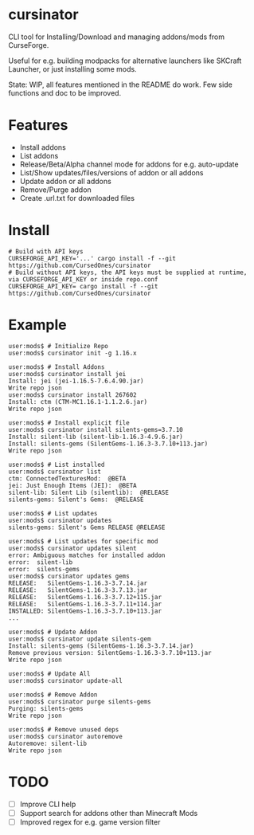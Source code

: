 # cursinator

CLI tool for Installing/Download and managing addons/mods from CurseForge.

Useful for e.g. building modpacks for alternative launchers like SKCraft Launcher, or just installing some mods.

State: WIP, all features mentioned in the README do work. Few side functions and doc to be improved.

# Features

- Install addons  
- List addons  
- Release/Beta/Alpha channel mode for addons for e.g. auto-update  
- List/Show updates/files/versions of addon or all addons  
- Update addon or all addons  
- Remove/Purge addon  
- Create .url.txt for downloaded files  

# Install

```console
# Build with API keys
CURSEFORGE_API_KEY='...' cargo install -f --git https://github.com/CursedOnes/cursinator
# Build without API keys, the API keys must be supplied at runtime, via CURSEFORGE_API_KEY or inside repo.conf
CURSEFORGE_API_KEY= cargo install -f --git https://github.com/CursedOnes/cursinator
```

# Example

```console
user:mods$ # Initialize Repo
user:mods$ cursinator init -g 1.16.x

user:mods$ # Install Addons
user:mods$ cursinator install jei
Install: jei (jei-1.16.5-7.6.4.90.jar)
Write repo json
user:mods$ cursinator install 267602
Install: ctm (CTM-MC1.16.1-1.1.2.6.jar)
Write repo json

user:mods$ # Install explicit file
user:mods$ cursinator install silents-gems=3.7.10
Install: silent-lib (silent-lib-1.16.3-4.9.6.jar)
Install: silents-gems (SilentGems-1.16.3-3.7.10+113.jar)
Write repo json

user:mods$ # List installed
user:mods$ cursinator list
ctm: ConnectedTexturesMod:  @BETA   
jei: Just Enough Items (JEI):  @BETA   
silent-lib: Silent Lib (silentlib):  @RELEASE
silents-gems: Silent's Gems:  @RELEASE

user:mods$ # List updates
user:mods$ cursinator updates
silents-gems: Silent's Gems RELEASE @RELEASE

user:mods$ # List updates for specific mod
user:mods$ cursinator updates silent
error: Ambiguous matches for installed addon
error: 	silent-lib
error: 	silents-gems
user:mods$ cursinator updates gems
RELEASE:   SilentGems-1.16.3-3.7.14.jar
RELEASE:   SilentGems-1.16.3-3.7.13.jar
RELEASE:   SilentGems-1.16.3-3.7.12+115.jar
RELEASE:   SilentGems-1.16.3-3.7.11+114.jar
INSTALLED: SilentGems-1.16.3-3.7.10+113.jar
...

user:mods$ # Update Addon
user:mods$ cursinator update silents-gem
Install: silents-gems (SilentGems-1.16.3-3.7.14.jar)
Remove previous version: SilentGems-1.16.3-3.7.10+113.jar
Write repo json

user:mods$ # Update All
user:mods$ cursinator update-all

user:mods$ # Remove Addon
user:mods$ cursinator purge silents-gems
Purging: silents-gems
Write repo json

user:mods$ # Remove unused deps
user:mods$ cursinator autoremove
Autoremove: silent-lib
Write repo json
```

# TODO

- [ ] Improve CLI help  
- [ ] Support search for addons other than Minecraft Mods  
- [ ] Improved regex for e.g. game version filter  

